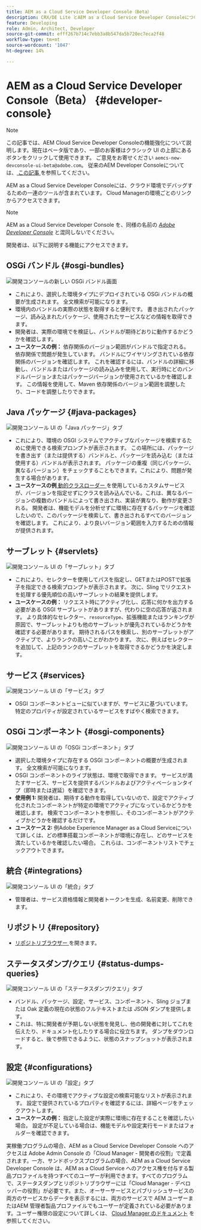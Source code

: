 ```yaml
---
title: AEM as a Cloud Service Developer Console（Beta）
description: CRX/DE Lite とAEM as a Cloud Service Developer Consoleについて
feature: Developing
role: Admin, Architect, Developer
source-git-commit: efff267b714c7ebb3a8b547da5b720ec7eca2f48
workflow-type: tm+mt
source-wordcount: '1047'
ht-degree: 14%

---
```



# AEM as a Cloud Service Developer Console（Beta） {#developer-console}

>[!NOTE]
>
>この記事では、AEM Cloud Service Developer Consoleの機能強化について説明します。現在はベータ版であり、一部のお客様はクラシック UI の上部にあるボタンをクリックして使用できます。 ご意見をお寄せください `aemcs-new-devconsole-ui-beta@adobe.com`。 従来のAEM Developer Consoleについては、[ この記事 ](/help/implementing/developing/introduction/development-guidelines.md#crxde-lite-and-developer-console) を参照してください。

AEM as a Cloud Service Developer Consoleには、クラウド環境でデバッグするための一連のツールが含まれています。 Cloud Managerの環境ごとのリンクからアクセスできます。

>[!NOTE]
>AEM as a Cloud Service Developer Console を、同様の名前の [*Adobe Developer Console*](https://developer.adobe.com/developer-console/) と混同しないでください。
>


<!--
There are multiple ways of accessing it:

1. Launch from Cloud Manager  

1. Type a url that can be determined by adjusting the Author or Publish service urls as follows:
   ```  
   https://dev-console/-<namespace>.<cluster>.dev.adobeaemcloud.com
   ```  

1. As a shortcut, the following Cloud Manager CLI command can be used to launch the AEM as a Cloud Service Developer Console based on an environment parameter described below:    
   ```
   aio cloudmanager:open-developer-console <ENVIRONMENTID> --programId <PROGRAMID>
   ```
-->

開発者は、以下に説明する機能にアクセスできます。

## OSGi バンドル {#osgi-bundles}

![ 開発コンソールの新しい OSGi バンドル画面 ](/help/implementing/developing/introduction/assets/osgi-bundles.png)

* これにより、選択した環境タイプにデプロイされている OSGi バンドルの概要が生成されます。 全文検索が可能になります。
* 環境内のバンドルの実際の状態を取得すると便利です。 書き出されたパッケージ、読み込まれたパッケージ、使用されたサービスなどの情報を取得できます。
* 開発者は、実際の環境でを検証し、バンドルが期待どおりに動作するかどうかを確認します。
* **ユースケースの例：** 依存関係のバージョン範囲がバンドルで指定される。 依存関係で問題が発生しています。 バンドルにワイヤリングされている依存関係のバージョンを確認します。 これを確認するには、バンドルの詳細に移動し、バンドルまたはパッケージの読み込みを使用して、実行時にどのバンドルバージョンまたはパッケージバージョンが使用されているかを確認します。 この情報を使用して、Maven 依存関係のバージョン範囲を調整したり、コードを調整したりできます。

## Java パッケージ {#java-packages}

![ 開発コンソール UI の「Java パッケージ」タブ ](/help/implementing/developing/introduction/assets/java-packages-dev-console-ui.png)

* これにより、環境の OSGI システムでアクティブなパッケージを検索するために使用できる検索プロンプトが表示されます。 この場所には、パッケージを書き出す（または提供する）バンドルと、パッケージを読み込む（または使用する）バンドルが表示されます。 パッケージの重複（同じパッケージ、異なるバージョン）をチェックすることもできます。これにより、問題が発生する場合があります。
* **ユースケースの例**[ 動的クラスローダー ](https://sling.apache.org/apidocs/sling9/org/apache/sling/commons/classloader/DynamicClassLoaderManager.html) を使用しているカスタムサービスが、バージョンを指定せずにクラスを読み込んでいる。これは、異なるバージョンの複数のバンドルによって書き出され、実装が異なり、動作が変更される。 開発者は、機能モデルを分析せずに環境に存在するパッケージを確認したいので、このパッケージを検索して、書き出されるすべてのバージョンを確認します。 これにより、より良いバージョン範囲を入力するための情報が提供されます。

## サーブレット {#servlets}

![ 開発コンソール UI の「サーブレット」タブ ](/help/implementing/developing/introduction/assets/servlets-dev-console-ui.png)

* これにより、セレクターを使用してパスを指定し、GETまたはPOSTで拡張子を指定できる検索プロンプトが表示されます。 次に、Sling でリクエストを処理する優先順位の高いサーブレットの結果を提供します。
* **ユースケースの例：** リクエスト時にアクティブ化し、応答に何かを出力する必要がある OSGI サーブレットがありますが、代わりに空の応答が返されます。 より具体的なセレクター、`resourceType`、拡張機能またはランキングが原因で、サーブレットよりも他のサーブレットが優先されているかどうかを確認する必要があります。 期待されるパスを検索し、別のサーブレットがアクティブで、よりランクの高いことがわかります。 次に、例えばセレクターを追加して、上記のランクのサーブレットを取得できるかどうかを決定します。

## サービス {#services}

![ 開発コンソール UI の「サービス」タブ ](/help/implementing/developing/introduction/assets/services-dev-console.png)

* OSGI コンポーネントビューに似ていますが、サービスに基づいています。 特定のプロパティが設定されているサービスをすばやく検索できます。

## OSGi コンポーネント {#osgi-components}

![ 開発コンソール UI の「OSGi コンポーネント」タブ ](/help/implementing/developing/introduction/assets/osgi-components-dev-console.png)

* 選択した環境タイプに存在する OSGI コンポーネントの概要が生成されます。 全文検索が可能になります。
* OSGI コンポーネントのライブ状態は、環境で取得できます。 サービスが満たすサービス、サービスを提供するバンドルおよびアクティベーションタイプ（即時または遅延）を確認できます。
* **使用例 1:** 開発者は、期待する動作を取得していないので、設定でアクティブ化されたコンポーネントが特定の環境でアクティブになっているかどうかを確認します。 検索でコンポーネントを参照し、そのコンポーネントがアクティブかどうかを確認するだけです。
* **ユースケース 2:** 例Adobe Experience Manager as a Cloud Serviceについて詳しくは、どの標準搭載コンポーネントが環境に存在し、どのサービスを満たしているかを確認したい場合。 これらは、コンポーネントリストでチェックアウトできます。

## 統合 {#integrations}

![ 開発コンソール UI の「統合」タブ ](/help/implementing/developing/introduction/assets/integrations-dev-console-ui.png)

* 管理者は、サービス資格情報と開発者トークンを生成、名前変更、削除できます。

## リポジトリ {#repository}

* [ リポジトリブラウザー ](/help/implementing/developing/tools/repository-browser.md) を開きます。

## ステータスダンプ/クエリ {#status-dumps-queries}

![ 開発コンソール UI の「ステータスダンプ/クエリ」タブ ](/help/implementing/developing/introduction/assets/status-dumps-queries.png)

* バンドル、パッケージ、設定、サービス、コンポーネント、Sling ジョブまたは Oak 定義の現在の状態のフルテキストまたは JSON ダンプを提供します。
* これは、特に開発者が予期しない状態を発見し、他の開発者に対してこれを伝えたり、ドキュメント化したりする場合に役立ちます。 ダンプをダウンロードすると、後で参照できるように、状態のスナップショットが表示されます。

## 設定 {#configurations}

![ 開発コンソール UI の「設定」タブ ](/help/implementing/developing/introduction/assets/configurations-dev-console.png)

* これにより、その環境でアクティブな設定の検索可能なリストが表示されます。 設定で提供されているプロパティを確認するには、詳細ページをチェックアウトします。
* **ユースケースの例：** 指定した設定が実際に環境に存在することを確認したい場合。 設定が不足している場合は、機能モデルや設定実行モードまたはフォルダーを確認できます。

実稼働プログラムの場合、AEM as a Cloud Service Developer Console へのアクセスは Adobe Admin Console の「Cloud Manager - 開発者の役割」で定義されます。一方、サンドボックスプログラムの場合、AEM as a Cloud Service Developer Console は、AEM as a Cloud Service へのアクセス権を付与する製品プロファイルを持つすべてのユーザーが利用できます。すべてのプログラムで、ステータスダンプとリポジトリブラウザーには「Cloud Manager - デベロッパーの役割」が必要です。また、オーサーサービスとパブリッシュサービスの両方のサービスからデータを表示するには、両方のサービスで AEM ユーザーまたはAEM 管理者製品プロファイルでもユーザーが定義されている必要があります。ユーザー権限の設定について詳しくは、 [Cloud Manager のドキュメント](https://experienceleague.adobe.com/docs/experience-manager-cloud-manager/using/requirements/setting-up-users-and-roles.html?lang=ja) を参照してください。